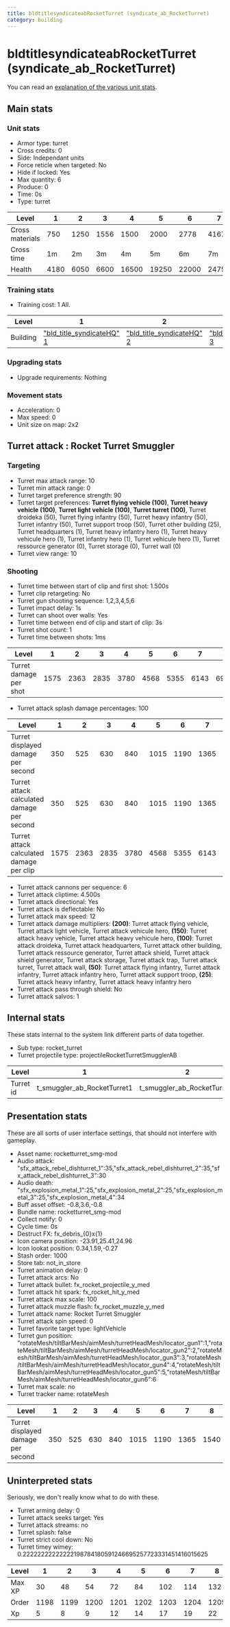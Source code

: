 ```yaml
---
title: bldtitlesyndicateabRocketTurret (syndicate_ab_RocketTurret)
category: building
---
```


# bldtitlesyndicateabRocketTurret (syndicate_ab_RocketTurret)

You can read an [explanation  of the various unit stats](unitexplained.md).

## Main stats

### Unit stats

  * Armor type: turret
  * Cross credits: 0
  * Side: Independant units
  * Force reticle when targeted: No
  * Hide if locked: Yes
  * Max quantity: 6
  * Produce: 0
  * Time: 0s
  * Type: turret

|Level          |1   |2   |3   |4    |5    |6    |7    |8    |9    |10   |
|---------------|----|----|----|-----|-----|-----|-----|-----|-----|-----|
|Cross materials|750 |1250|1556|1500 |2000 |2778 |4167 |10417|11111|11905|
|Cross time     |1m  |2m  |3m  |4m   |5m   |6m   |7m   |8m   |9m   |10m  |
|Health         |4180|6050|6600|16500|19250|22000|24750|27500|30250|33000|


### Training stats

  * Training cost: 1 All.

|Level   |1                                            |2                                            |3                                            |4                                            |5                                            |6                                            |7                                            |8                                            |9                                            |10                                            |
|--------|---------------------------------------------|---------------------------------------------|---------------------------------------------|---------------------------------------------|---------------------------------------------|---------------------------------------------|---------------------------------------------|---------------------------------------------|---------------------------------------------|----------------------------------------------|
|Building|["bld_title_syndicateHQ" 1](syndicateHQ.html)|["bld_title_syndicateHQ" 2](syndicateHQ.html)|["bld_title_syndicateHQ" 3](syndicateHQ.html)|["bld_title_syndicateHQ" 4](syndicateHQ.html)|["bld_title_syndicateHQ" 5](syndicateHQ.html)|["bld_title_syndicateHQ" 6](syndicateHQ.html)|["bld_title_syndicateHQ" 7](syndicateHQ.html)|["bld_title_syndicateHQ" 8](syndicateHQ.html)|["bld_title_syndicateHQ" 9](syndicateHQ.html)|["bld_title_syndicateHQ" 10](syndicateHQ.html)|


### Upgrading stats

  * Upgrade requirements: Nothing

### Movement stats

  * Acceleration: 0
  * Max speed: 0
  * Unit size on map: 2x2

## Turret attack : Rocket Turret Smuggler


### Targeting

  * Turret max attack range: 10
  * Turret min attack range: 0
  * Turret target preference strength: 90
  * Turret target preferences: **Turret flying vehicle (100)**, **Turret heavy vehicle (100)**, **Turret light vehicle (100)**, **Turret turret (100)**, Turret droideka (50), Turret flying infantry (50), Turret heavy infantry (50), Turret infantry (50), Turret support troop (50), Turret other building (25), Turret headquarters (1), Turret heavy infantry hero (1), Turret heavy vehicule hero (1), Turret infantry hero (1), Turret vehicule hero (1), Turret ressource generator (0), Turret storage (0), Turret wall (0)
  * Turret view range: 10

### Shooting

  * Turret time between start of clip and first shot: 1.500s
  * Turret clip retargeting: No
  * Turret gun shooting sequence: 1,2,3,4,5,6
  * Turret impact delay: 1s
  * Turret can shoot over walls: Yes
  * Turret time between end of clip and start of clip: 3s
  * Turret shot count: 1
  * Turret time between shots: 1ms

|Level                 |1   |2   |3   |4   |5   |6   |7   |8   |9   |10  |
|----------------------|----|----|----|----|----|----|----|----|----|----|
|Turret damage per shot|1575|2363|2835|3780|4568|5355|6143|6930|7718|8505|


  * Turret attack splash damage percentages: 100

|Level                                     |1   |2   |3   |4   |5   |6   |7   |8   |9   |10  |
|------------------------------------------|----|----|----|----|----|----|----|----|----|----|
|Turret displayed damage per second        |350 |525 |630 |840 |1015|1190|1365|1540|1715|1890|
|Turret attack calculated damage per second|350 |525 |630 |840 |1015|1190|1365|1540|1715|1890|
|Turret attack calculated damage per clip  |1575|2363|2835|3780|4568|5355|6143|6930|7718|8505|


  * Turret attack cannons per sequence: 6
  * Turret attack cliptime: 4.500s
  * Turret attack directional: Yes
  * Turret attack is deflectable: No
  * Turret attack max speed: 12
  * Turret attack damage multipliers: **(200)**: Turret attack flying vehicle, Turret attack light vehicle, Turret attack vehicule hero, **(150)**: Turret attack heavy vehicle, Turret attack heavy vehicule hero, **(100)**: Turret attack droideka, Turret attack headquarters, Turret attack other building, Turret attack ressource generator, Turret attack shield, Turret attack shield generator, Turret attack storage, Turret attack trap, Turret attack turret, Turret attack wall, **(50)**: Turret attack flying infantry, Turret attack infantry, Turret attack infantry hero, Turret attack support troop, **(25)**: Turret attack heavy infantry, Turret attack heavy infantry hero
  * Turret attack pass through shield: No
  * Turret attack salvos: 1

## Internal stats

These stats internal to the system link different parts of data together.

  * Sub type: rocket_turret
  * Turret projectile type: projectileRocketTurretSmugglerAB

|Level    |1                          |2                          |3                          |4                          |5                          |6                          |7                          |8                          |9                          |10                          |
|---------|---------------------------|---------------------------|---------------------------|---------------------------|---------------------------|---------------------------|---------------------------|---------------------------|---------------------------|----------------------------|
|Turret id|t_smuggler_ab_RocketTurret1|t_smuggler_ab_RocketTurret2|t_smuggler_ab_RocketTurret3|t_smuggler_ab_RocketTurret4|t_smuggler_ab_RocketTurret5|t_smuggler_ab_RocketTurret6|t_smuggler_ab_RocketTurret7|t_smuggler_ab_RocketTurret8|t_smuggler_ab_RocketTurret9|t_smuggler_ab_RocketTurret10|


## Presentation stats

These are all sorts of user interface settings, that should not interfere with gameplay.

  * Asset name: rocketturret_smg-mod
  * Audio attack: "sfx_attack_rebel_dishturret_1":35,"sfx_attack_rebel_dishturret_2":35,"sfx_attack_rebel_dishturret_3":30
  * Audio death: "sfx_explosion_metal_1":25,"sfx_explosion_metal_2":25,"sfx_explosion_metal_3":25,"sfx_explosion_metal_4":34
  * Buff asset offset: -0.8,3.6,-0.8
  * Bundle name: rocketturret_smg-mod
  * Collect notify: 0
  * Cycle time: 0s
  * Destruct FX: fx_debris_{0}x{1}
  * Icon camera position: -23.91,25.41,24.96
  * Icon lookat position: 0.34,1.59,-0.27
  * Stash order: 1000
  * Store tab: not_in_store
  * Turret animation delay: 0
  * Turret attack arcs: No
  * Turret attack bullet: fx_rocket_projectile_y_med
  * Turret attack hit spark: fx_rocket_hit_y_med
  * Turret attack max scale: 100
  * Turret attack muzzle flash: fx_rocket_muzzle_y_med
  * Turret attack name: Rocket Turret Smuggler
  * Turret attack spin speed: 0
  * Turret favorite target type: lightVehicle
  * Turret gun position: "rotateMesh/tiltBarMesh/aimMesh/turretHeadMesh/locator_gun1":1,"rotateMesh/tiltBarMesh/aimMesh/turretHeadMesh/locator_gun2":2,"rotateMesh/tiltBarMesh/aimMesh/turretHeadMesh/locator_gun3":3,"rotateMesh/tiltBarMesh/aimMesh/turretHeadMesh/locator_gun4":4,"rotateMesh/tiltBarMesh/aimMesh/turretHeadMesh/locator_gun5":5,"rotateMesh/tiltBarMesh/aimMesh/turretHeadMesh/locator_gun6":6
  * Turret max scale: no
  * Turret tracker name: rotateMesh

|Level                             |1  |2  |3  |4  |5   |6   |7   |8   |9   |10  |
|----------------------------------|---|---|---|---|----|----|----|----|----|----|
|Turret displayed damage per second|350|525|630|840|1015|1190|1365|1540|1715|1890|


## Uninterpreted stats

Seriously, we don't really know what to do with these.

  * Turret arming delay: 0
  * Turret attack seeks target: Yes
  * Turret attack streams: no
  * Turret splash: false
  * Turret strict cool down: No
  * Turret timey wimey: 0.22222222222222198784180591246695257723331451416015625

|Level |1   |2   |3   |4   |5   |6   |7   |8   |9   |10  |
|------|----|----|----|----|----|----|----|----|----|----|
|Max XP|30  |48  |54  |72  |84  |102 |114 |132 |144 |162 |
|Order |1198|1199|1200|1201|1202|1203|1204|1205|1206|1207|
|Xp    |5   |8   |9   |12  |14  |17  |19  |22  |24  |27  |


